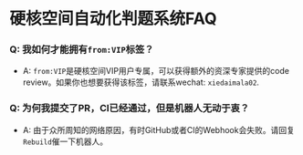 # 硬核空间自动化判题系统FAQ

### Q: 我如何才能拥有`from:VIP`标签？
- A: `from:VIP`是硬核空间VIP用户专属，可以获得额外的资深专家提供的code review。如果你也想要获得该标签，请联系wechat: `xiedaimala02`.

### Q: 为何我提交了PR，CI已经通过，但是机器人无动于衷？
- A: 由于众所周知的网络原因，有时GitHub或者CI的Webhook会失败。请回复`Rebuild`催一下机器人。
